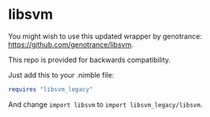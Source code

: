 # libsvm

You might wish to use this updated wrapper by genotrance: https://github.com/genotrance/libsvm.

This repo is provided for backwards compatibility.

Just add this to your .nimble file:

```nim
requires "libsvm_legacy"
```

And change ``import libsvm`` to ``import libsvm_legacy/libsvm``.
